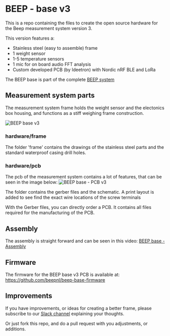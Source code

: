# BEEP - base v3
This is a repo containing the files to create the open source hardware for the Beep measurement system version 3.

This version features a:

- Stainless steel (easy to assemble) frame
- 1 weight sensor
- 1-5 temperature sensors
- 1 mic for on board audio FFT analysis
- Custom developed PCB (by Ideetron) with Nordic nRF BLE and LoRa

The BEEP base is part of the complete [BEEP system](https://github.com/beepnl/BEEP)

## Measurement system parts

The measurement system frame holds the weight sensor and the electonics box housing, and functions as a stiff weighing frame construction.

![BEEP base v3](https://github.com/beepnl/measurement-system-v3/raw/master/hardware/beep-base-v3.png)

### hardware/frame
The folder 'frame' contains the drawings of the stainless steel parts and the standard waterproof casing drill holes. 

### hardware/pcb
The pcb of the measurement system contains a lot of features, that can be seen in the image below:
![BEEP base - PCB v3](https://github.com/beepnl/measurement-system-v3/blob/master/hardware/pcb/beep-pcb-v3.jpg)

The folder contains the gerber files and the schematic. A print layout is added to see find the exact wire locations of the screw terminals

With the Gerber files, you can directly order a PCB. It contains all files required for the manufacturing of the PCB. 

## Assembly

The assembly is straight forward and can be seen in this video:
[BEEP base - Assembly](https://youtu.be/ZGfoobvGa-Y)

## Firmware
The firmware for the BEEP base v3 PCB is available at: https://github.com/beepnl/beep-base-firmware

## Improvements
If you have improvements, or ideas for creating a better frame, please subscribe to our [Slack channel](beep-global.slack.com) explaining your thoughts. 

Or just fork this repo, and do a pull request with you adjustments, or additions.
